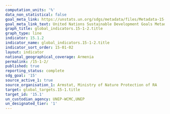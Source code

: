 ```yaml
---
computation_units: '%'
data_non_statistical: false
goal_meta_link: https://unstats.un.org/sdgs/metadata/files/Metadata-15-01-02.pdf
goal_meta_link_text: United Nations Sustainable Development Goals Metadata (pdf 456kB)
graph_title: global_indicators.15-1-2.title
graph_type: line
indicator: 15.1.2
indicator_name: global_indicators.15-1-2.title
indicator_sort_order: 15-01-02
layout: indicator
national_geographical_coverage: Armenia
permalink: /15-1-2/
published: true
reporting_status: complete
sdg_goal: '15'
source_active_1: true
source_organisation_1: Armstat, Ministry of Nature Protection of RA
target: global_targets.15-1.title
target_id: '15.1'
un_custodian_agency: UNEP-WCMC,UNEP
un_designated_tier: '1'
---
```


